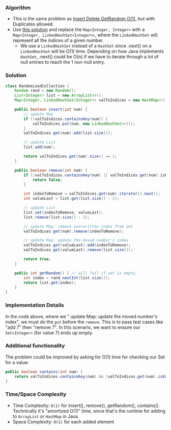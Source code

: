 ### Algorithm

- This is the same problem as [Insert Delete GetRandom O(1)](https://leetcode.com/problems/insert-delete-getrandom-o1), but with Duplicates allowed.
- Use [this solution](https://github.com/RodneyShag/LeetCode_solutions/blob/master/Solutions/Insert%20Delete%20GetRandom%20O%281%29.md) and replace the `Map<Integer, Integer>` with a `Map<Integer, LinkedHashSet<Integer>>`, where the `LinkedHashSet` will represent all the indices of a given number.
    - We use a `LinkedHashSet` instead of a `HashSet` since .next() on a `LinkedHashSet` will be O(1) time. Depending on how Java implements `HashSet`, .next() could be O(n) if we have to iterate through a lot of null entries to reach the 1 non-null entry.

### Solution

```java
class RandomizedCollection {
    Random rand = new Random();
    List<Integer> list = new ArrayList<>();
    Map<Integer, LinkedHashSet<Integer>> valToIndices = new HashMap<>();

    public boolean insert(int num) {
        // update Map
        if (!valToIndices.containsKey(num)) {
            valToIndices.put(num, new LinkedHashSet<>());
        }
        valToIndices.get(num).add(list.size());

        // update List
        list.add(num);

        return valToIndices.get(num).size() == 1;
    }

    public boolean remove(int num) {
        if (!valToIndices.containsKey(num) || valToIndices.get(num).isEmpty()) {
            return false;
        }

        int indexToRemove = valToIndices.get(num).iterator().next();
        int valueLast = list.get(list.size() - 1);

        // update List
        list.set(indexToRemove, valueLast);
        list.remove(list.size() - 1);

        // update Map: remove overwritten index from set
        valToIndices.get(num).remove(indexToRemove);

        // update Map: update the moved number's index
        valToIndices.get(valueLast).add(indexToRemove);                              
        valToIndices.get(valueLast).remove(list.size());

        return true;
    }

    public int getRandom() { // will fail if set is empty.
        int index = rand.nextInt(list.size());
        return list.get(index);
    }
}
```

### Implementation Details

In the code above, where we " update Map: update the moved number's index", we must do the `put` before the `remove`. This is to pass test cases like "add 7" then "remove 7". In this scenario, we want to ensure our `Set<Integer>` (for value 7) ends up empty.

### Additional functionality

The problem could be improved by asking for O(1) time for checking our Set for a value:

```java
public boolean contains(int num) {
    return valToIndices.containsKey(num) && !valToIndices.get(num).isEmpty();
}
```

### Time/Space Complexity

- Time Complexity: `O(1)` for insert(), remove(), getRandom(), contains(). Technically it's "amortized O(1)" time, since that's the runtime for adding to `ArrayList` or `HashMap` in Java.
- Space Complexity: `O(1)` for each added element
